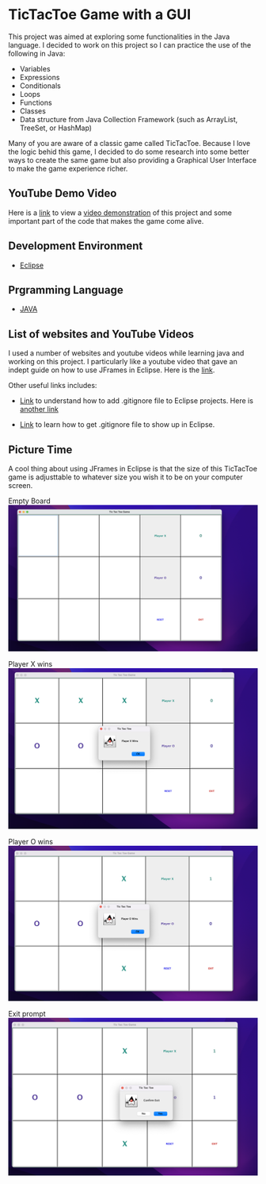 # TicTacToe Game with a GUI
This project was aimed at exploring some functionalities in the Java language. I decided to work on this project so I can practice the use of the following in Java:

- Variables
- Expressions
- Conditionals
- Loops
- Functions
- Classes
- Data structure from Java Collection Framework (such as ArrayList, TreeSet, or HashMap)

Many of you are aware of a classic game called TicTacToe. Because I love the logic behid this game, I decided to do some research into some better ways to create the same game but also providing a Graphical User Interface to make the game experience richer.

## YouTube Demo Video
Here is a [link](https://youtu.be/0-fliSzYR9U) to view a [video demonstration](https://youtu.be/0-fliSzYR9U) of this project and some important part of the code that makes the game come alive.


## Development Environment

- [Eclipse](https://www.eclipse.org/downloads/)

## Prgramming Language

- [JAVA](https://docs.oracle.com/en/java/javase/index.html)

## List of websites and YouTube Videos
I used a number of websites and youtube videos while learning java and working on this project. I particularly like a youtube video that gave an indept guide on how to use JFrames in Eclipse. Here is the [link](https://www.youtube.com/watch?v=n8RWUoBcn3E). 

Other useful links includes:

- [Link](https://github.com/github/gitignore/blob/main/Global/Eclipse.gitignore) to understand how to add .gitignore file to Eclipse projects. Here is [another link](https://stackoverflow.com/questions/18726217/gitignore-file-for-java-eclipse-project)

- [Link](https://stackoverflow.com/questions/98610/how-can-i-get-eclipse-to-show-files) to learn how to get .gitignore file to show up in Eclipse.
## Picture Time
A cool thing about using JFrames in Eclipse is that the size of this TicTacToe game is adjusttable to whatever size you wish it to be on your computer screen.

Empty Board
![Empty Board](pic1.png)

Player X wins
![Player X wins](pic2.png)

Player O wins
![Player O wins](Pic3.png)

Exit prompt
![Exit prompt](pic4.png)